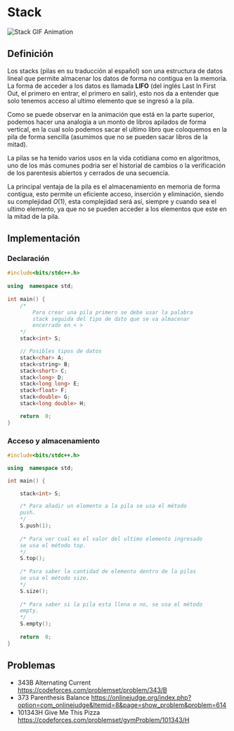 # Stack
![Stack GIF Animation](https://miro.medium.com/max/1280/1*lb-0r80YYhcnoVcQ3HY-1g.gif)
## Definición
Los stacks (pilas en su traducción al español) son una estructura de datos lineal que permite almacenar los datos de forma no contigua en la memoria. La forma de acceder a los datos es llamada **LIFO** (del inglés Last In First Out, el primero en entrar, el primero en salir), esto nos da a entender que solo tenemos acceso al ultimo elemento que se ingresó a la pila.

Como se puede observar en la animación que está en la parte superior, podemos hacer una analogia a un monto de libros apilados de forma vertical, en la cual solo podemos sacar el ultimo libro que coloquemos en la pila de forma sencilla (asumimos que no se pueden sacar libros de la mitad). 

La pilas se ha tenido varios usos en la vida cotidiana como en algoritmos, uno de los más comunes podria ser el historial de cambios o la verificación de los parentesis abiertos y cerrados de una secuencia.

La principal ventaja de la pila es el almacenamiento en memoria de forma contigua, esto permite un eficiente acceso, inserción y eliminación, siendo su complejidad $O(1)$, esta complejidad será así, siempre y cuando sea el ultimo elemento, ya que no se pueden acceder a los elementos que este en la mitad de la pila.

## Implementación

### Declaración
```cpp
#include<bits/stdc++.h>
 
using  namespace std;
  
int main() {
	/*
		Para crear una pila primero se debe usar la palabra
		stack seguida del tipo de dato que se va almacenar 
		encerrado en < >
	*/
	stack<int> S;

	// Posibles tipos de datos
	stack<char> A;
	stack<string> B;
	stack<short> C;
	stack<long> D;
	stack<long long> E;
	stack<float> F;
	stack<double> G;
	stack<long double> H;

	return  0;
}
```

### Acceso y almacenamiento
```cpp
#include<bits/stdc++.h>

using  namespace std;

int main() {

	stack<int> S;

	/* Para añadir un elemento a la pila se usa el método
	push.
	*/
	S.push(1);
	 
	/* Para ver cual es el valor del ultimo elemento ingresado
	se usa el método top.
	*/
	S.top();
	
	/* Para saber la cantidad de elemento dentro de la pilas
	se usa el método size.
	*/
	S.size();
	
	/* Para saber si la pila esta llena o no, se usa el método
	empty.
	*/
	S.empty();
	
	return  0;
}
```

## Problemas
-  343B Alternating Current
https://codeforces.com/problemset/problem/343/B
- 373 Parenthesis Balance
https://onlinejudge.org/index.php?option=com_onlinejudge&Itemid=8&page=show_problem&problem=614
- 101343H Give Me This Pizza
https://codeforces.com/problemset/gymProblem/101343/H
 

